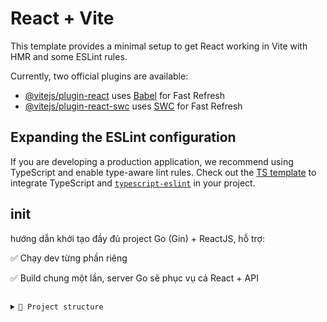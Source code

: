 # React + Vite

This template provides a minimal setup to get React working in Vite with HMR and some ESLint rules.

Currently, two official plugins are available:

- [@vitejs/plugin-react](https://github.com/vitejs/vite-plugin-react/blob/main/packages/plugin-react/README.md) uses [Babel](https://babeljs.io/) for Fast Refresh
- [@vitejs/plugin-react-swc](https://github.com/vitejs/vite-plugin-react-swc) uses [SWC](https://swc.rs/) for Fast Refresh

## Expanding the ESLint configuration

If you are developing a production application, we recommend using TypeScript and enable type-aware lint rules. Check out the [TS template](https://github.com/vitejs/vite/tree/main/packages/create-vite/template-react-ts) to integrate TypeScript and [`typescript-eslint`](https://typescript-eslint.io) in your project.

<!--  -->

## init

hướng dẫn khởi tạo đầy đủ project Go (Gin) + ReactJS, hỗ trợ:

✅ Chạy dev từng phần riêng

✅ Build chung một lần, server Go sẽ phục vụ cả React + API

<pre lang="md"> <code> <details> <summary>📁 Project structure</summary> \``` go-react-app/ ├── backend/ │ └── main.go ├── frontend/ │ ├── package.json │ └── src/ ├── .gitignore ├── README.md \``` </details> </code> </pre>
